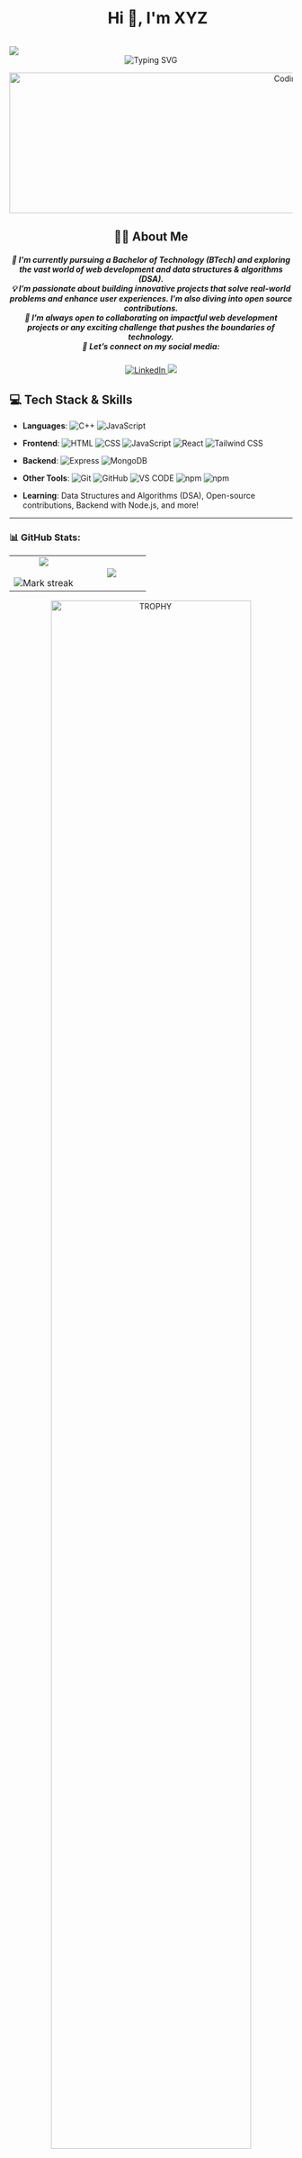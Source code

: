 
<!--h1 without bottom border-->
<div id="user-content-toc">
  <ul align="center">
    <summary><h1 style="display: inline-block">Hi 👋, I'm XYZ</h1></summary>
  </ul>
</div>
<!--horizontal divider(gradiant)-->
<img src="https://user-images.githubusercontent.com/73097560/115834477-dbab4500-a447-11eb-908a-139a6edaec5c.gif">
<!--  -->
<div align="center">
<img src="https://readme-typing-svg.demolab.com?font=Fira+Code&duration=3500&pause=1000&center=true&vCenter=true&random=false&width=435&lines=Self-taught+Front-End+Developer%2C;Aspiring+Software+Developer%2C;Computer+Science+Student%2C;Tech+Enthusiast%2C;Active+Learner%2FResearcher%2C;Love+to+learn+new+stuffs.." alt="Typing SVG" />
</div>

<p align="center">
  <img src="./Banner.png" alt="Coding GIF" width="1000" height="250"/>
</p>

<h2 align="center">👨‍💻 About Me</h2>
<h5 align="center">
  🌱 I'm currently pursuing a <b>Bachelor of Technology (BTech)</b> and exploring the vast world of <b>web development</b> and <b>data structures & algorithms (DSA)</b>.<br>
  💡 I’m passionate about building <b>innovative projects</b> that solve real-world problems and enhance <b>user experiences</b>. I'm also diving into <b>open source contributions</b>.<br>
  💞 I’m always open to collaborating on impactful web development projects or any exciting challenge that pushes the boundaries of technology.<br>
  📌 <b>Let’s connect</b> on my social media:<br>
</h5>
<p align="center">
  <a href="https://www.linkedin.com/in/akshay-kumar-93b487215/">
    <img src="https://img.shields.io/badge/LinkedIn-0A66C2?style=for-the-badge&logo=linkedin&logoColor=white" alt="LinkedIn" />
  </a>
  <a href="mailto:akshayrishu4@gmail.com">
    <img src="https://img.shields.io/badge/Gmail-D14836?style=for-the-badge&logo=gmail&logoColor=white alt="Email" />
  </a>
</p>


## 💻 Tech Stack & Skills
- **Languages**:
  <img src="https://img.shields.io/badge/C++-00599C?style=for-the-badge&logo=cplusplus&logoColor=white" alt="C++" />
  <img src="https://img.shields.io/badge/JavaScript-F7DF1E?style=for-the-badge&logo=javascript&logoColor=black" alt="JavaScript" />

- **Frontend**:
  <img src="https://img.shields.io/badge/HTML5-E34F26?style=for-the-badge&logo=html5&logoColor=white" alt="HTML" />
  <img src="https://img.shields.io/badge/CSS3-1572B6?style=for-the-badge&logo=css3&logoColor=white" alt="CSS" />
  <img src="https://img.shields.io/badge/JavaScript-F7DF1E?style=for-the-badge&logo=javascript&logoColor=black" alt="JavaScript" />
  <img src="https://img.shields.io/badge/React-61DAFB?style=for-the-badge&logo=react&logoColor=black" alt="React" />
  <img src="https://img.shields.io/badge/Tailwind_CSS-38B2AC?style=for-the-badge&logo=tailwind-css&logoColor=white" alt="Tailwind CSS" />

- **Backend**:
  <img src="https://img.shields.io/badge/Express.js-FEFEFE?logo=express&logoColor=black&style=flat" alt="Express" />
  <img src="https://img.shields.io/badge/MongoDB-4EA94B?style=for-the-badge&logo=mongodb&logoColor=white" alt="MongoDB" />
  
- **Other Tools**:
  <img src="https://img.shields.io/badge/GIT-E44C30?style=for-the-badge&logo=git&logoColor=white" alt="Git" />
  <img src="https://img.shields.io/badge/GitHub-181717?style=for-the-badge&logo=github&logoColor=white" alt="GitHub" />
  <img src="https://img.shields.io/badge/Vscode-007ACC?style=for-the-badge&logo=visual-studio-code&logoColor=white" alt="VS CODE" />
  <img src="https://img.shields.io/badge/NPM-2D3136.svg?style=for-the-badge&logo=npm&logoColor=white" alt="npm" />
  <img src="https://img.shields.io/badge/Postman-FF6C37?style=for-the-badge&logo=Postman&logoColor=white" alt="npm" />
  
 
- **Learning**: Data Structures and Algorithms (DSA), Open-source contributions, Backend with Node.js, and more!

---
### 📊 GitHub Stats:

<!--- stats & Trophy (start) -->
<p align="center">
  <!--- stats (start) -->
<table align="center">
<tr border="none">
<td width="50%" align="center">
  
  <img  align="center"  src="https://github-readme-stats.vercel.app/api?username=akshay0712-dev&theme=radical&show_icons=true&hide_border=false&count_private=true" />
  <br></br>
  <img  title="🔥 Get streak stats for your profile at git.io/streak-stats" alt="Mark streak" src="https://github-readme-streak-stats.herokuapp.com/?user=akshay0712-dev&theme=radical&hide_border=false" /> 
</td>

<td width="50%" align="center">

  <img  align="center"  src="https://github-readme-stats.vercel.app/api/top-langs/?username=akshay0712-dev&theme=radical&show_icons=true&hide_border=false&layout=compact"/>
  
  </td>
</tr>
</table>
<!--- stats (end) -->

<!--- trophy (start) -->
<div align=center>
  <a href="https://github.com/ryo-ma/github-profile-trophy" title="Go to Source">
      <img align="center" width=84% src="https://github-profile-trophy.vercel.app/?username=akshay0712-dev&theme=radical&row=1&column=7&margin-h=15&margin-w=5&no-bg=true" alt="TROPHY" />
    </a>
</div>
<!--- trophy (start) -->

## ✍️Random Dev Quote
![](https://quotes-github-readme.vercel.app/api?type=horizontal&theme=radical)

## 🌱 Currently Learning
- Full-stack development (Express.js, MongoDB)
- Open-source contributions
- GSoC 2025 prep


## 🛠 Projects
Here are some of my favorite projects:
- **[Portfolio Website](https://akshay0712-dev.github.io/portfolio/)**: A personal portfolio showcasing my skills, projects, and journey as a developer.
- **[CampusDocs](https://akshay0712-dev.github.io/campusDocs)**: A platform for accessing essential student documents and college WhatsApp groups.
- **[7-day React Challenge](https://akshay0712-dev.github.io/project/)**: I'm currently building 7 React projects in 7 days to enhance my skills.

Check out my repositories to explore more projects!



## 📫 How to Reach Me
- **LinkedIn**: [LinkedIn](https://www.linkedin.com/in/akshay-kumar-93b487215/)
- **Email**: [Email](akshayrishu4@gmail.com)

[![](https://visitcount.itsvg.in/api?id=akshay0712-dev&icon=0&color=6)](https://visitcount.itsvg.in)
